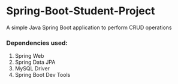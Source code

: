 # Spring-Boot-Student-Project
A simple Java Spring Boot application to perform CRUD operations

### Dependencies used:
1. Spring Web
2. Spring Data JPA
3. MySQL Driver
4. Spring Boot Dev Tools
